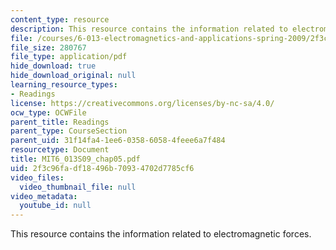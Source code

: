 ```yaml
---
content_type: resource
description: This resource contains the information related to electromagnetic forces.
file: /courses/6-013-electromagnetics-and-applications-spring-2009/2f3c96fadf18496b70934702d7785cf6_MIT6_013S09_chap05.pdf
file_size: 280767
file_type: application/pdf
hide_download: true
hide_download_original: null
learning_resource_types:
- Readings
license: https://creativecommons.org/licenses/by-nc-sa/4.0/
ocw_type: OCWFile
parent_title: Readings
parent_type: CourseSection
parent_uid: 31f14fa4-1ee6-0358-6058-4feee6a7f484
resourcetype: Document
title: MIT6_013S09_chap05.pdf
uid: 2f3c96fa-df18-496b-7093-4702d7785cf6
video_files:
  video_thumbnail_file: null
video_metadata:
  youtube_id: null
---
```

This resource contains the information related to electromagnetic forces.